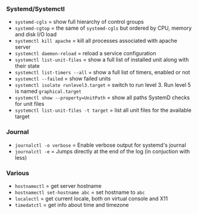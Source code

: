 ### Systemd/Systemctl

+ `systemd-cgls` = show full hierarchy of control groups
+ `systemd-cgtop` = the same of `systemd-cgls` but ordered by CPU, memory and disk I/O load
+ `systemctl kill apache` = kill all processes associated with apache server
+ `systemctl daemon-reload` = reload a service configuration
+ `systemctl list-unit-files` = show a full list of installed unit along with their state
+ `systemctl list-timers --all` = show a full list of timers, enabled or not
+ `systemctl --failed` = show failed units
+ `systemctl isolate runlevel3.target` = switch to run level 3. Run level 5 is named `graphical.target`
+ `systemctl show --property=UnitPath` = show all paths SystemD checks for unit files
+ `systemctl list-unit-files -t target` = list all unit files for the available target

### Journal

+ `journalctl -o verbose` = Enable verbose output for systemd's journal
+ `journalctl -e` = Jumps directly at the end of the log (in conjuction with less)

### Various

+ `hostnamectl` = get server hostname
+ `hostnamectl set-hostname abc` = set hostname to `abc`
+ `localectl` = get current locale, both on virtual console and X11
+ `timedatctl` = get info about time and timezone
